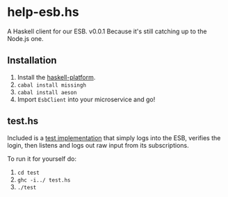 help-esb.hs
===========

A Haskell client for our ESB.
v0.0.1 Because it's still catching up to the Node.js one.

## Installation
1. Install the [haskell-platform](https://www.haskell.org/platform).
2. `cabal install missingh`
3. `cabal install aeson`
4. Import `EsbClient` into your microservice and go!

## test.hs
Included is a [test implementation](test/test.hs) that simply logs into the ESB, verifies the login,
then listens and logs out raw input from its subscriptions.

To run it for yourself do:
1. `cd test`
2. `ghc -i../ test.hs`
3. `./test`
